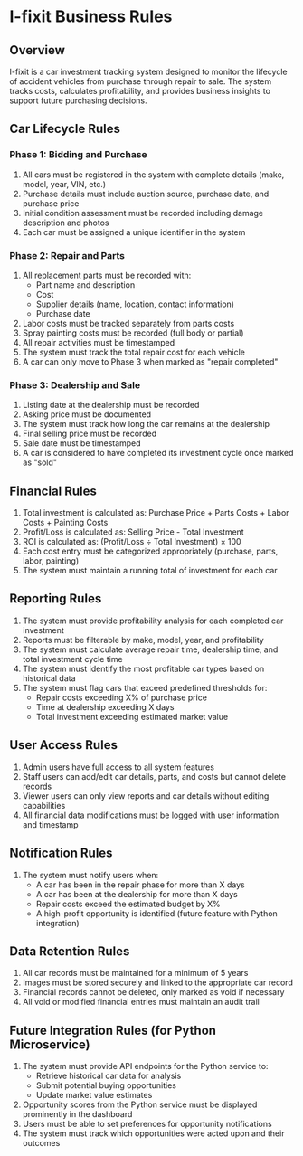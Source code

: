 # I-fixit Business Rules

## Overview
I-fixit is a car investment tracking system designed to monitor the lifecycle of accident vehicles from purchase through repair to sale. The system tracks costs, calculates profitability, and provides business insights to support future purchasing decisions.

## Car Lifecycle Rules

### Phase 1: Bidding and Purchase
1. All cars must be registered in the system with complete details (make, model, year, VIN, etc.)
2. Purchase details must include auction source, purchase date, and purchase price
3. Initial condition assessment must be recorded including damage description and photos
4. Each car must be assigned a unique identifier in the system

### Phase 2: Repair and Parts
1. All replacement parts must be recorded with:
   - Part name and description
   - Cost
   - Supplier details (name, location, contact information)
   - Purchase date
2. Labor costs must be tracked separately from parts costs
3. Spray painting costs must be recorded (full body or partial)
4. All repair activities must be timestamped
5. The system must track the total repair cost for each vehicle
6. A car can only move to Phase 3 when marked as "repair completed"

### Phase 3: Dealership and Sale
1. Listing date at the dealership must be recorded
2. Asking price must be documented
3. The system must track how long the car remains at the dealership
4. Final selling price must be recorded
5. Sale date must be timestamped
6. A car is considered to have completed its investment cycle once marked as "sold"

## Financial Rules
1. Total investment is calculated as: Purchase Price + Parts Costs + Labor Costs + Painting Costs
2. Profit/Loss is calculated as: Selling Price - Total Investment
3. ROI is calculated as: (Profit/Loss ÷ Total Investment) × 100
4. Each cost entry must be categorized appropriately (purchase, parts, labor, painting)
5. The system must maintain a running total of investment for each car

## Reporting Rules
1. The system must provide profitability analysis for each completed car investment
2. Reports must be filterable by make, model, year, and profitability
3. The system must calculate average repair time, dealership time, and total investment cycle time
4. The system must identify the most profitable car types based on historical data
5. The system must flag cars that exceed predefined thresholds for:
   - Repair costs exceeding X% of purchase price
   - Time at dealership exceeding X days
   - Total investment exceeding estimated market value

## User Access Rules
1. Admin users have full access to all system features
2. Staff users can add/edit car details, parts, and costs but cannot delete records
3. Viewer users can only view reports and car details without editing capabilities
4. All financial data modifications must be logged with user information and timestamp

## Notification Rules
1. The system must notify users when:
   - A car has been in the repair phase for more than X days
   - A car has been at the dealership for more than X days
   - Repair costs exceed the estimated budget by X%
   - A high-profit opportunity is identified (future feature with Python integration)

## Data Retention Rules
1. All car records must be maintained for a minimum of 5 years
2. Images must be stored securely and linked to the appropriate car record
3. Financial records cannot be deleted, only marked as void if necessary
4. All void or modified financial entries must maintain an audit trail

## Future Integration Rules (for Python Microservice)
1. The system must provide API endpoints for the Python service to:
   - Retrieve historical car data for analysis
   - Submit potential buying opportunities
   - Update market value estimates
2. Opportunity scores from the Python service must be displayed prominently in the dashboard
3. Users must be able to set preferences for opportunity notifications
4. The system must track which opportunities were acted upon and their outcomes
